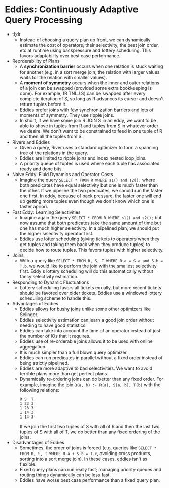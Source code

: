 # Eddies: Continuously Adaptive Query Processing
- tl;dr
    - Instead of choosing a query plan up front, we can dynamically estimate
      the cost of operators, their selectivity, the best join order, etc at
      runtime using backpressure and lottery scheduling. This favors
      adaptability over best case performance.
- Reorderability of Plans
    - A __synchronization barrier__ occurs when one relation is stuck waiting
      for another (e.g. in a sort merge join, the relation with larger values
      waits for the relation with smaller values).
    - A __moment of symmetry__ occurs when the inner and outer relations of a
      join can be swapped (provided some extra bookkeeping is done). For
      example, (R TNLJ S) can be swapped after every complete iteration of S,
      so long as R advances its cursor and doesn't return tuples before it.
    - Eddies prefer joins with few synchronization barriers and lots of moments
      of symmetry. They use ripple joins.
    - In short, if we have some join R JOIN S in an eddy, we want to be able to
      shove in tuples from R and tuples from S in whatever order we desire. We
      don't want to be constrained to feed in one tuple of R and then all the
      tuples from S.
- Rivers and Eddies
    - Given a query, River uses a standard optimizer to form a spanning tree of
      the relations in the query.
    - Eddies are limited to ripple joins and index nested loop joins.
    - A priority queue of tuples is used where each tuple has associated ready
      and done bits.
- Naive Eddy: Fluid Dynamics and Operator Costs
    - Imagine the query `SELECT * FROM R WHERE s1() and s2();` where both
      predicates have equal selectivity but one is much faster than the other.
      If we pipeline the two predicates, we should run the faster one first. In
      eddy, because of back pressure, the faster one will end up getting more
      tuples even though we don't know which one is faster apriori.
- Fast Eddy: Learning Selectivities
    - Imagine again the query `SELECT * FROM R WHERE s1() and s2();` but now
      assume that both predicates take the same amount of time but one has much
      higher selectivity. In a pipelined plan, we should put the higher
      selectivity operator first.
    - Eddies use lotter scheduling (giving tickets to operators when they get
      tuples and taking them back when they produce tuples) to decide how to
      route tuples. This favors tuples with higher selectivity.
- Joins
    - With a query like `SELECT * FROM R, S, T WHERE R.a = S.a and S.b = T.b`,
      we would like to perform the join with the smallest selectivity first.
      Eddy's lottery scheduling will do this automatically without fancy
      selectivity estimation.
- Responding to Dynamic Fluctuations
    - Lottery scheduling favors all tickets equally, but more recent tickets
      should be favored over older tickets. Eddies use a windowed lottery
      scheduling scheme to handle this.
- Advantages of Eddies
    - Eddies allows for bushy joins unlike some other optimizers like Selinger.
    - Eddies selectivity estimation can learn a good join order without needing
      to have good statistics.
    - Eddies can take into account the time of an operator instead of just the
      number of IOs that it requires.
    - Eddies use of re-orderable joins allows it to be used with online
      aggregation.
    - It is much simpler than a full blown query optimizer.
    - Eddies can run predicates in parallel without a fixed order instead of
      being strictly pipelined.
    - Eddies are more adaptive to bad selectivities. We want to avoid terrible
      plans more than get perfect plans.
    - Dynamically re-ordering joins can do better than any fixed order. For
      example, imagine the join `Q(a, b) :- R(a), S(a, b), T(b)` with the
      following relations:
      ```
      R S  T
      1 23 3
      1 23 3
      1 14 3
      1 14 3
      ```
      If we join the first two tuples of S with all of R and then the last two
      tuples of S with all of T, we do better than any fixed ordering of the
      joins.
- Disadvantages of Eddies
    - Sometimes, the order of joins is forced (e.g. queries like `SELECT * FROM
      R, S, T WHERE R.a + S.b = T.c`, avoiding cross products, sorting into a
      sort merge join). In these cases, eddies isn't as flexible.
    - Fixed query plans can run really fast; managing priority queues and
      routing things dynamically can be less fast.
    - Eddies have worse best case performance than a fixed query plan.
